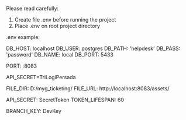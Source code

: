 Please read carefully:

1. Create file .env before running the project
2. Place .env on root project directory

.env example:

DB_HOST: localhost
DB_USER: postgres
DB_PATH: 'helpdesk'
DB_PASS: 'password'
DB_NAME: local
DB_PORT: 5433

PORT: :8083

API_SECRET=TriLogiPersada

FILE_DIR: D:/myg_ticketing/
FILE_URL: http://localhost:8083/assets/

API_SECRET: SecretToken
TOKEN_LIFESPAN: 60

BRANCH_KEY: DevKey

